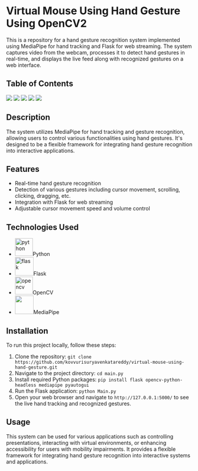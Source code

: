 <!DOCTYPE html>
<html lang="en">
<head>
<meta charset="UTF-8">
<meta name="viewport" content="width=device-width, initial-scale=1.0">
</head>
<body>

<h1>Virtual Mouse Using Hand Gesture Using OpenCV2</h1>

<p>This is a repository for a hand gesture recognition system implemented using MediaPipe for hand tracking and Flask for web streaming. The system captures video from the webcam, processes it to detect hand gestures in real-time, and displays the live feed along with recognized gestures on a web interface.</p>

<h2>Table of Contents</h2>

<a href="#description"><img src="https://placehold.it/150x50/ffbe0b/fff?text=Description"></a>
<a href="#features"><img src="https://placehold.it/150x50/fb5607/fff?text=Features"></a>
<a href="#technologies-used"><img src="https://placehold.it/150x50/ff006e/fff?text=Technologies_Used"></a>
<a href="#installation"><img src="https://placehold.it/150x50/8338ec/fff?text=Installation"></a>
<a href="#usage"><img src="https://placehold.it/150x50/3a86ff/fff?text=Usage"></a>


<h2 id="description">Description</h2>

<p>The system utilizes MediaPipe for hand tracking and gesture recognition, allowing users to control various functionalities using hand gestures. It's designed to be a flexible framework for integrating hand gesture recognition into interactive applications.</p>

<h2 id="features">Features</h2>

<ul>
  <li>Real-time hand gesture recognition</li>
  <li>Detection of various gestures including cursor movement, scrolling, clicking, dragging, etc.</li>
  <li>Integration with Flask for web streaming</li>
  <li>Adjustable cursor movement speed and volume control</li>
</ul>

<h2 id="technologies-used">Technologies Used</h2>

<ul>
  <li><img width="48" height="48" src="https://img.icons8.com/fluency/48/python.png" alt="python"/>Python</li>
  <li><img width="50" height="50" src="https://img.icons8.com/ios/50/000000/flask.png" alt="flask"/>Flask</li>
  <li><img width="48" height="48" src="https://img.icons8.com/color/48/000000/opencv.png" alt="opencv"/>OpenCV</li>
  <li><img src="https://encrypted-tbn0.gstatic.com/images?q=tbn:ANd9GcSLo4FAzwl7u7_1Ou16G_T421GjEwgcF61-fxOXh26F-SB_yrADoZRC6H_r-xwogH2V84I&usqp=CAU" width="50" height="50">MediaPipe</li>
</ul>

<h2 id="installation">Installation</h2>

<p>To run this project locally, follow these steps:</p>

<ol>
  <li>Clone the repository: <code>git clone https://github.com/kovvurisuryavenkatareddy/virtual-mouse-using-hand-gesture.git</code></li>
  <li>Navigate to the project directory: <code>cd main.py</code></li>
  <li>Install required Python packages: <code>pip install flask opencv-python-headless mediapipe pyautogui</code></li>
  <li>Run the Flask application: <code>python Main.py</code></li>
  <li>Open your web browser and navigate to <code>http://127.0.0.1:5000/</code> to see the live hand tracking and recognized gestures.</li>
</ol>

<h2 id="usage">Usage</h2>

<p>This system can be used for various applications such as controlling presentations, interacting with virtual environments, or enhancing accessibility for users with mobility impairments. It provides a flexible framework for integrating hand gesture recognition into interactive systems and applications.</p>

</body>
</html>
